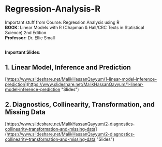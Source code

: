 # Regression-Analysis-R #
Important stuff from Course: Regression Analysis using R<br>
**BOOK:** Linear Models with R (Chapman & Hall/CRC Texts in Statistical Science) 2nd Edition<br>
**Professor:** Dr. Ellie Small<br>
<br>

**Important Slides:**
## 1. Linear Model, Inference and Prediction ##
[https://www.slideshare.net/MalikHassanQayyum/1-linear-model-inference-prediction](https://www.slideshare.net/MalikHassanQayyum/1-linear-model-inference-prediction "Slides")

## 2. Diagnostics, Collinearity, Transformation, and Missing Data  ##
[https://www.slideshare.net/MalikHassanQayyum/2-diagnostics-collinearity-transformation-and-missing-data](https://www.slideshare.net/MalikHassanQayyum/2-diagnostics-collinearity-transformation-and-missing-data "Slides")
